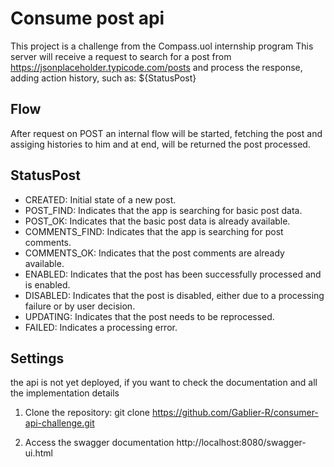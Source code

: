 # Consume post api
This project is a challenge from the Compass.uol internship program This server will receive a request to search for a post from https://jsonplaceholder.typicode.com/posts and process the response, adding action history, such as: ${StatusPost}

## Flow
After request on POST an internal flow will be started, fetching the post and assiging histories to him and at end, will be returned the post processed.

## StatusPost
- CREATED: Initial state of a new post.
- POST_FIND: Indicates that the app is searching for basic post data.
- POST_OK: Indicates that the basic post data is already available.
- COMMENTS_FIND: Indicates that the app is searching for post comments.
- COMMENTS_OK: Indicates that the post comments are already available.
- ENABLED: Indicates that the post has been successfully processed and is enabled.
- DISABLED: Indicates that the post is disabled, either due to a processing failure or by user decision.
- UPDATING: Indicates that the post needs to be reprocessed.
- FAILED: Indicates a processing error.

## Settings
the api is not yet deployed, if you want to check the documentation and all the implementation details

1. Clone the repository:
   git clone https://github.com/Gablier-R/consumer-api-challenge.git

2. Access the swagger documentation http://localhost:8080/swagger-ui.html
